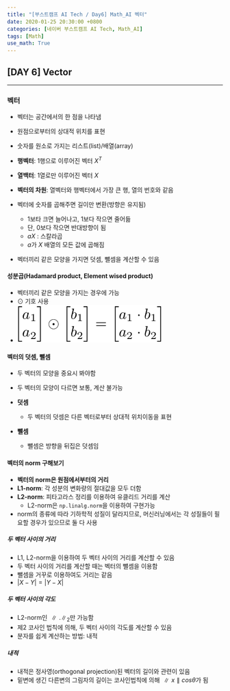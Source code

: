```yaml
---
title: "[부스트캠프 AI Tech / Day6] Math_AI 벡터"
date: 2020-01-25 20:30:00 +0800
categories: [네이버 부스트캠프 AI Tech, Math_AI]
tags: [Math]
use_math: True
---
```



## **[DAY 6] Vector**

---

### **벡터**

- 벡터는 공간에서의 한 점을 나타냄
- 원점으로부터의 상대적 위치를 표현
- 숫자를 원소로 가지는 리스트(list)/배열(array)

- **행벡터**: 1행으로 이루어진 벡터 $X^T$
- **열백터**: 1열로만 이루어진 벡터 $X$
- **벡터의 차원**: 열벡터와 행벡터에서 가장 큰 행, 열의 번호와 같음

- 벡터에 숫자를 곱해주면 길이만 변환(방향은 유지됨)
  - 1보타 크면 늘어나고, 1보다 작으면 줄어듦
  - 단, 0보다 작으면 반대방향이 됨
  - $aX$ : 스칼라곱
  - $a$가 $X$ 배열의 모든 값에 곱해짐
- 벡터끼리 같은 모양을 가지면 덧셈, 뺄셈을 계산할 수 있음

#### **성분곱**(Hadamard product, Element wised product)

- 벡터끼리 같은 모양을 가지는 경우에 가능
- $\odot$ 기호 사용
- ![hadamard_produce](/assets/img/sources/2021-01-26-04-14-05.png)

#### **벡터의 덧셈, 뺄셈**

- 두 벡터의 모양을 중요시 봐야함
- 두 벡터의 모양이 다르면 보통, 계산 불가능

- **덧셈**
  - 두 벡터의 덧셈은 다른 벡터로부터 상대적 위치이동을 표현
- **뺄셈**
  - 뺄셈은 방향을 뒤집은 덧셈임

#### **벡터의 norm 구해보기**

- **벡터의 norm은 원점에서부터의 거리**
- **L1-norm**: 각 성분의 변화량의 절대값을 모두 더함
- **L2-norm**: 피타고라스 정리를 이용하여 유클리드 거리를 계산
  - L2-norm은 `np.linalg.norm`을 이용하여 구현가능
- norm의 종류에 따라 기하학적 성질이 달라지므로, 머신러닝에서는 각 성질들이 필요할 경우가 있으므로 둘 다 사용

##### **두 벡터 사이의 거리**

- L1, L2-norm을 이용하여 두 벡터 사이의 거리를 계산할 수 있음
- 두 벡터 사이의 거리를 계산할 때는 벡터의 뺄셈을 이용함
- 뺄셈을 거꾸로 이용하여도 거리는 같음 
- $\left\vert X-Y \right\vert = \left\vert Y-X \right\vert$

##### **두 벡터 사이의 각도**

- L2-norm인 $\parallel.\parallel_2$만 가능함
- 제2 코사인 법칙에 의해, 두 벡터 사이의 각도를 계산할 수 있음
- 분자를 쉽게 계산하는 방법: 내적

##### **내적**

- 내적은 정사영(orthogonal projection)된 벡터의 길이와 관련이 있음
- 밑변에 생긴 다른변의 그림자의 길이는 코사인법칙에 의해 $\parallel x \parallel cos\theta$가 됨
